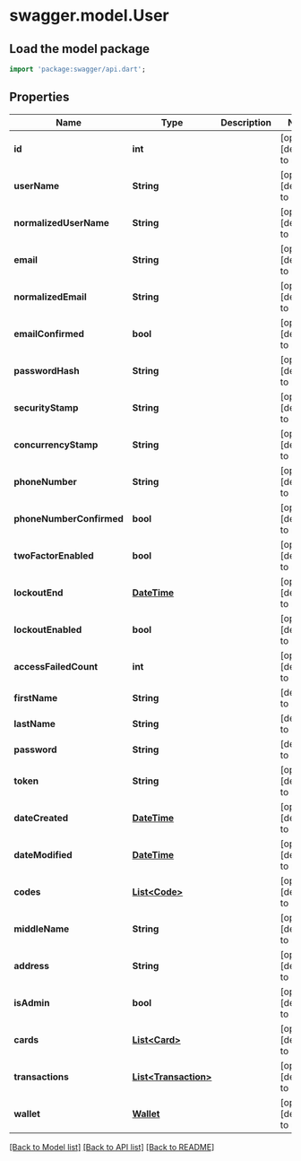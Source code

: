 # swagger.model.User

## Load the model package
```dart
import 'package:swagger/api.dart';
```

## Properties
Name | Type | Description | Notes
------------ | ------------- | ------------- | -------------
**id** | **int** |  | [optional] [default to null]
**userName** | **String** |  | [optional] [default to null]
**normalizedUserName** | **String** |  | [optional] [default to null]
**email** | **String** |  | [optional] [default to null]
**normalizedEmail** | **String** |  | [optional] [default to null]
**emailConfirmed** | **bool** |  | [optional] [default to null]
**passwordHash** | **String** |  | [optional] [default to null]
**securityStamp** | **String** |  | [optional] [default to null]
**concurrencyStamp** | **String** |  | [optional] [default to null]
**phoneNumber** | **String** |  | [optional] [default to null]
**phoneNumberConfirmed** | **bool** |  | [optional] [default to null]
**twoFactorEnabled** | **bool** |  | [optional] [default to null]
**lockoutEnd** | [**DateTime**](DateTime.md) |  | [optional] [default to null]
**lockoutEnabled** | **bool** |  | [optional] [default to null]
**accessFailedCount** | **int** |  | [optional] [default to null]
**firstName** | **String** |  | [default to null]
**lastName** | **String** |  | [default to null]
**password** | **String** |  | [default to null]
**token** | **String** |  | [optional] [default to null]
**dateCreated** | [**DateTime**](DateTime.md) |  | [optional] [default to null]
**dateModified** | [**DateTime**](DateTime.md) |  | [optional] [default to null]
**codes** | [**List&lt;Code&gt;**](Code.md) |  | [optional] [default to []]
**middleName** | **String** |  | [optional] [default to null]
**address** | **String** |  | [optional] [default to null]
**isAdmin** | **bool** |  | [optional] [default to null]
**cards** | [**List&lt;Card&gt;**](Card.md) |  | [optional] [default to []]
**transactions** | [**List&lt;Transaction&gt;**](Transaction.md) |  | [optional] [default to []]
**wallet** | [**Wallet**](Wallet.md) |  | [optional] [default to null]

[[Back to Model list]](../README.md#documentation-for-models) [[Back to API list]](../README.md#documentation-for-api-endpoints) [[Back to README]](../README.md)

